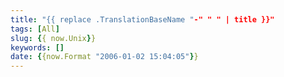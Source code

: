 ```yaml
---
title: "{{ replace .TranslationBaseName "-" " " | title }}"
tags: [All]
slug: {{ now.Unix}}
keywords: []
date: {{now.Format "2006-01-02 15:04:05"}}
---
```

